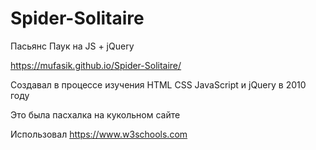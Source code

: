 # Spider-Solitaire
Пасьянс Паук на JS + jQuery

https://mufasik.github.io/Spider-Solitaire/

Создавал в процессе изучения HTML CSS JavaScript и jQuery в 2010 году

Это была пасхалка на кукольном сайте

Использовал https://www.w3schools.com
